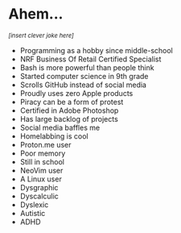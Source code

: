 # Ahem...
<i>
  <sup>
    [insert clever joke here]
  </sup>
</i>

- Programming as a hobby since middle-school
- NRF Business Of Retail Certified Specialist
- Bash is more powerful than people think
- Started computer science in 9th grade
- Scrolls GitHub instead of social media
- Proudly uses zero Apple products
- Piracy can be a form of protest
- Certified in Adobe Photoshop
- Has large backlog of projects
- Social media baffles me
- Homelabbing is cool
- Proton.me user
- Poor memory
- Still in school
- NeoVim user
- A Linux user
- Dysgraphic
- Dyscalculic
- Dyslexic
- Autistic
- ADHD
